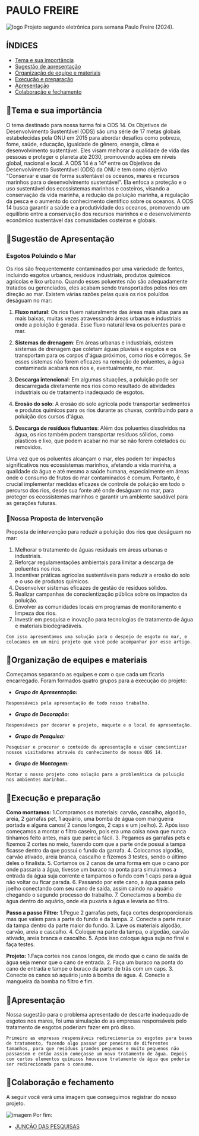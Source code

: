 # PAULO FREIRE

![logo](.//eletrÔnica%20(1).png )
Projeto segundo eletrônica para semana Paulo Freire (2024).

## ÍNDICES

- <a href="#-Tema-e-sua-impotância">Tema e sua importância </a>
- <a href="#-Sugestão-de-apresentação">Sugestão de apresentação  </a>
- <a href="#-Organização-de-equipe-e-materiais">Organização de equipe e materiais </a>
- <a href="#-Execução-e-preparacão"> Execução e preparação </a>
- <a href="#-Apresentação">Apresentação </a>
- <a href="#-Colaboração-e-fechamento"> Colaboração e fechamento </a>

## 🔵Tema e sua importância

O tema destinado para nossa turma foi a ODS 14. Os Objetivos de Desenvolvimento Sustentável (ODS) são uma série de 17 metas globais estabelecidas pela ONU em 2015 para abordar desafios como pobreza, fome, saúde, educação, igualdade de gênero, energia, clima e desenvolvimento sustentável. Eles visam melhorar a qualidade de vida das pessoas e proteger o planeta até 2030, promovendo ações em níveis global, nacional e local.
A ODS 14 é a 14ª entre os Objetivos de Desenvolvimento Sustentável (ODS) da ONU e tem como objetivo "Conservar e usar de forma sustentável os oceanos, mares e recursos marinhos para o desenvolvimento sustentável". Ela enfoca a proteção e o uso sustentável dos ecossistemas marinhos e costeiros, visando a conservação da vida marinha, a redução da poluição marinha, a regulação da pesca e o aumento do conhecimento científico sobre os oceanos. A ODS 14 busca garantir a saúde e a produtividade dos oceanos, promovendo um equilíbrio entre a conservação dos recursos marinhos e o desenvolvimento econômico sustentável das comunidades costeiras e globais.

## 🔵Sugestão de Apresentação

### Esgotos Poluindo o Mar

Os rios são frequentemente contaminados por uma variedade de fontes, incluindo esgotos urbanos, resíduos industriais, produtos químicos agrícolas e lixo urbano. Quando esses poluentes não são adequadamente tratados ou gerenciados, eles acabam sendo transportados pelos rios em direção ao mar. Existem várias razões pelas quais os rios poluídos deságuam no mar:

1. **Fluxo natural**: Os rios fluem naturalmente das áreas mais altas para as mais baixas, muitas vezes atravessando áreas urbanas e industriais onde a poluição é gerada. Esse fluxo natural leva os poluentes para o mar.

2. **Sistemas de drenagem**: Em áreas urbanas e industriais, existem sistemas de drenagem que coletam águas pluviais e esgotos e os transportam para os corpos d'água próximos, como rios e córregos. Se esses sistemas não forem eficazes na remoção de poluentes, a água contaminada acabará nos rios e, eventualmente, no mar.

3. **Descarga intencional**: Em algumas situações, a poluição pode ser descarregada diretamente nos rios como resultado de atividades industriais ou de tratamento inadequado de esgotos.

4. **Erosão do solo**: A erosão do solo agrícola pode transportar sedimentos e produtos químicos para os rios durante as chuvas, contribuindo para a poluição dos cursos d'água.

5. **Descarga de resíduos flutuantes**: Além dos poluentes dissolvidos na água, os rios também podem transportar resíduos sólidos, como plásticos e lixo, que podem acabar no mar se não forem coletados ou removidos.

Uma vez que os poluentes alcançam o mar, eles podem ter impactos significativos nos ecossistemas marinhos, afetando a vida marinha, a qualidade da água e até mesmo a saúde humana, especialmente em áreas onde o consumo de frutos do mar contaminados é comum. Portanto, é crucial implementar medidas eficazes de controle de poluição em todo o percurso dos rios, desde sua fonte até onde deságuam no mar, para proteger os ecossistemas marinhos e garantir um ambiente saudável para as gerações futuras.

### 🧾Nossa Proposta de Intervenção

Proposta de intervenção para reduzir a poluição dos rios que deságuam no mar:

1. Melhorar o tratamento de águas residuais em áreas urbanas e industriais.
2. Reforçar regulamentações ambientais para limitar a descarga de poluentes nos rios.
3. Incentivar práticas agrícolas sustentáveis para reduzir a erosão do solo e o uso de produtos químicos.
4. Desenvolver sistemas eficazes de gestão de resíduos sólidos.
5. Realizar campanhas de conscientização pública sobre os impactos da poluição.
6. Envolver as comunidades locais em programas de monitoramento e limpeza dos rios.
7. Investir em pesquisa e inovação para tecnologias de tratamento de água e materiais biodegradáveis.

```text
Com isso apresentamos uma solução para o despejo de esgoto no mar, e colocamos em um mini projeto que você pode acompanhar por esse artigo.
```

## 🔵Organização de equipes e materiais

Começamos separando as equipes e com o que cada um ficaria encarregado.
Foram formados quatro grupos para a execução do projeto:

- _**Grupo de Apresentação:**_

```text
Responsáveis pela apresentação de todo nosso trabalho.
```

- _**Grupo de Decoração:**_

```text
Responsáveis por decorar o projeto, maquete e o local de apresentação.
```

- _**Grupo de Pesquisa:**_

```text
Pesquisar e procurar o conteúdo da apresentação e visar concientizar nossos visitadores através do conhecimento de nossa ODS 14.
```

- _**Grupo de Montagem:**_

```text
Montar o nosso projeto como solução para a problemática da poluição nos ambientes marinhos.
```

## 🔵Execução e preparação

**Como montamos:**
1.Compramos os materiais: carvão, cascalho, algodão, areia, 2 garrafas pet, 1 aquário, uma bomba de água com mangueira portada e alguns canos( 2 canos longos, 2 caps e um joelho).
2. Após isso começamos a montar o filtro caseiro, pois era uma coisa nova que nunca tínhamos feito antes, mais que parecia fácil.
3. Pegamos as garrafas pets e fizemos 2 cortes no meio, fazendo com que a parte onde possui a tampa ficasse dentro da que possui o fundo da garrafa.
4. Colocamos algodão, carvão ativado, areia branca, cascalho e fizemos 3 testes, sendo o último deles o finalista.
5. Cortamos os 2 canos de uma forma em que o cano por onde passaria a água, tivesse um buraco na ponta para simularmos a entrada da água suja corrente e tampamos o fundo com 1 caps para a água não voltar ou ficar parada.
6. Passando por este cano, a água passa pelo joelho conectando com seu cano de saída, assim caindo no aquário chegando o segundo processo do trabalho.
7. Conectamos a bomba de água dentro do aquário, onde ela puxaria a água e levaria ao filtro.

 **Passo a passo Filtro:**
 1.Pegue 2 garrafas pets, faça cortes desproporcionais mas que valem para a parte do fundo e da tampa.
2. Conecte a parte maior da tampa dentro da parte maior do fundo.
3. Lave os materiais algodão, carvão, areia e cascalho.
4. Coloque na parte da tampa, o algodão, carvão ativado, areia branca e cascalho.
5. Após isso coloque água suja no final e faça testes.

  **Projeto:**
1.Faça cortes nos canos longos, de modo que o cano de saída de água seja menor que o cano de entrada.
2. Faça um buraco na ponta do cano de entrada e tampe o buraco da parte de trás com um caps.
3. Conecte os canos só aquário junto à bomba de água.
4. Conecte a mangueira da bomba no filtro e fim.

## 🔵Apresentação

Nossa sugestão para o problema apresentado de descarte inadequado de esgotos nos mares, foi uma simulação do as empresas responsáveis pelo tratamento de esgotos poderiam fazer em pró disso.

```text
Primeiro as empresas responsáveis redirecionaria os esgotos para bases de tratamento, fazendo algo passar por peneiras de diferentes tamanhos, para que resíduos grandes pequenos e muito pequenos não passassem e então assim começasse um novo tratamento de água. Depois com certos elementos químicos houvesse tratamento da água que poderia ser redirecionada para o consumo.
```

## 🔵Colaboração e fechamento

A seguir você verá uma imagem que conseguimos registrar do nosso projeto.

![imagem](.//decoracaoele.jpeg)
Por fim:

- [JUNÇÃO DAS PESQUISAS](https://etecspgov-my.sharepoint.com/:w:/g/personal/caue_lombardo_etec_sp_gov_br/EckC6mBYdANEp9tcEJ4Q1GEB8TLy7f6PSBxRDlGd_7UgCw?e=UQpYUa)
